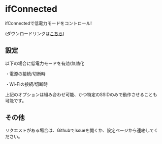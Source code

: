 # ifConnected

ifConnectedで低電力モードをコントロール!

(ダウンロードリンクは[こちら](https://repo.packix.com/package/jp.soh.ifconnected/))


## 設定

以下の場合に低電力モードを有効/無効化

・電源の接続/切断時

・Wi-Fiの接続/切断時

上記のオプションは組み合わせ可能、かつ特定のSSIDのみで動作させることも可能です。


## その他

リクエストがある場合は、GithubでIssueを開くか、設定ページから連絡してください。
